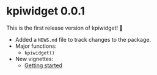 # kpiwidget 0.0.1

This is the first release version of kpiwidget! 🎉

- Added a `NEWS.md` file to track changes to the package.
- Major functions:
    - `kpiwidget()`
- New vignettes:
    - [Getting started](https://arnold-kakas.github.io/kpiwidget/articles/getting_started.html)
